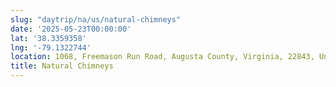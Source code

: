 ```yaml
---
slug: "daytrip/na/us/natural-chimneys"
date: '2025-05-23T00:00:00'
lat: '38.3359358'
lng: '-79.1322744'
location: 1068, Freemason Run Road, Augusta County, Virginia, 22843, United States
title: Natural Chimneys
---
```



